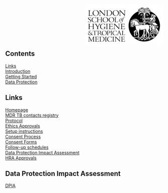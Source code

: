 <img align="right" src="img/lshtm_logo.jpeg">


<br/><br/>
<br/><br/>
<br/><br/>


## Contents 
[Links](#links)  
[Introduction](#intro)   
[Getting Started](#getstarted)  
[Data Protection](#dataprotection)  

## Links <a name="links"></a>
[Homepage](/index.md)   
[MDR TB contacts registry](https://mdrtb-contacts.lshtm.ac.uk/)  
[Protocol](/protocol.md)   
[Ethics Approvals](/ethics.md)  
[Setup instructions](/howto.md)   
[Consent Process](/consent.md)  
[Consent Forms](/consentforms.md)  
[Follow-up schedules](/followup.md)  
[Data Protection Impact Assessment](DPIA.md)  
[HRA Approvals](HRA_approvals.md)  

## Data Protection Impact Assessment

[DPIA](https://github.com/kmgas/MDRTB-contacts-UK/blob/gh-pages/DPIA/dpia.pdf)  


